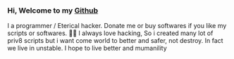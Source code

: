 ### Hi, Welcome to my <a href="https://github.com/witblack/">Github</a>

I a programmer / Eterical hacker. Donate me or buy softwares if you like my scripts or softwares. 🤘👾
I always love hacking, So i created many lot of priv8 scripts but i want come world to better and safer, not destroy.
In fact we live in unstable. I hope to live better and mumanility
